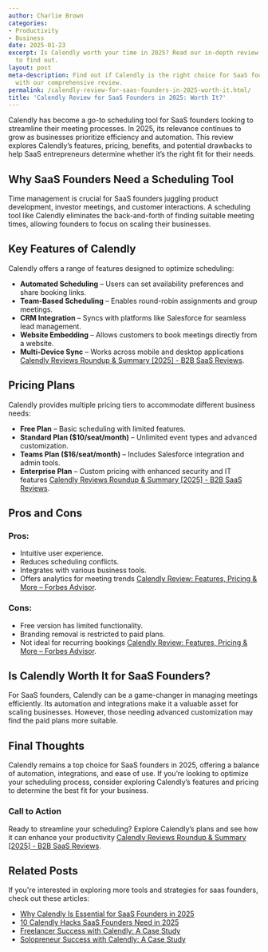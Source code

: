 ```yaml
---
author: Charlie Brown
categories:
- Productivity
- Business
date: 2025-01-23
excerpt: Is Calendly worth your time in 2025? Read our in-depth review for SaaS founders
  to find out.
layout: post
meta-description: Find out if Calendly is the right choice for SaaS founders in 2025
  with our comprehensive review.
permalink: /calendly-review-for-saas-founders-in-2025-worth-it.html/
title: 'Calendly Review for SaaS Founders in 2025: Worth It?'
---
```


Calendly has become a go-to scheduling tool for SaaS founders looking to streamline their meeting processes. In 2025, its relevance continues to grow as businesses prioritize efficiency and automation. This review explores Calendly’s features, pricing, benefits, and potential drawbacks to help SaaS entrepreneurs determine whether it’s the right fit for their needs.

## Why SaaS Founders Need a Scheduling Tool
Time management is crucial for SaaS founders juggling product development, investor meetings, and customer interactions. A scheduling tool like Calendly eliminates the back-and-forth of finding suitable meeting times, allowing founders to focus on scaling their businesses.

## Key Features of Calendly
Calendly offers a range of features designed to optimize scheduling:
- **Automated Scheduling** – Users can set availability preferences and share booking links.
- **Team-Based Scheduling** – Enables round-robin assignments and group meetings.
- **CRM Integration** – Syncs with platforms like Salesforce for seamless lead management.
- **Website Embedding** – Allows customers to book meetings directly from a website.
- **Multi-Device Sync** – Works across mobile and desktop applications [Calendly Reviews Roundup & Summary [2025] - B2B SaaS Reviews](https://b2bsaasreviews.com/products/calendly/).

## Pricing Plans
Calendly provides multiple pricing tiers to accommodate different business needs:
- **Free Plan** – Basic scheduling with limited features.
- **Standard Plan ($10/seat/month)** – Unlimited event types and advanced customization.
- **Teams Plan ($16/seat/month)** – Includes Salesforce integration and admin tools.
- **Enterprise Plan** – Custom pricing with enhanced security and IT features [Calendly Reviews Roundup & Summary [2025] - B2B SaaS Reviews](https://b2bsaasreviews.com/products/calendly/).

## Pros and Cons
### Pros:
- Intuitive user experience.
- Reduces scheduling conflicts.
- Integrates with various business tools.
- Offers analytics for meeting trends [Calendly Review: Features, Pricing & More – Forbes Advisor](https://www.forbes.com/advisor/business/software/calendly-review/).

### Cons:
- Free version has limited functionality.
- Branding removal is restricted to paid plans.
- Not ideal for recurring bookings [Calendly Review: Features, Pricing & More – Forbes Advisor](https://www.forbes.com/advisor/business/software/calendly-review/).

## Is Calendly Worth It for SaaS Founders?
For SaaS founders, Calendly can be a game-changer in managing meetings efficiently. Its automation and integrations make it a valuable asset for scaling businesses. However, those needing advanced customization may find the paid plans more suitable.

## Final Thoughts
Calendly remains a top choice for SaaS founders in 2025, offering a balance of automation, integrations, and ease of use. If you’re looking to optimize your scheduling process, consider exploring Calendly’s features and pricing to determine the best fit for your business.

### Call to Action
Ready to streamline your scheduling? Explore Calendly’s plans and see how it can enhance your productivity [Calendly Reviews Roundup & Summary [2025] - B2B SaaS Reviews](https://b2bsaasreviews.com/products/calendly/).

## Related Posts
If you're interested in exploring more tools and strategies for saas founders, check out these articles:
- [Why Calendly Is Essential for SaaS Founders in 2025](/why-calendly-is-essential-for-saas-founders-in-2025.html/)
- [10 Calendly Hacks SaaS Founders Need in 2025](/10-calendly-hacks-saas-founders-need-in-2025.html/)
- [Freelancer Success with Calendly: A Case Study](/freelancer-success-with-calendly-a-case-study.html/)
- [Solopreneur Success with Calendly: A Case Study](/solopreneur-success-with-calendly-a-case-study.html/)
